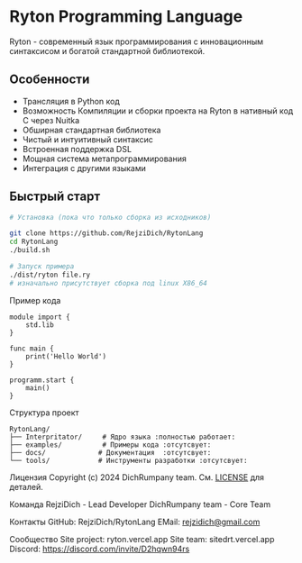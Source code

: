 # Ryton Programming Language

Ryton - современный язык программирования с инновационным синтаксисом и богатой стандартной библиотекой.

## Особенности

- Трансляция в Python код
- Возможность Компиляции и сборки проекта на Ryton в нативный код C через Nuitka
- Обширная стандартная библиотека
- Чистый и интуитивный синтаксис
- Встроенная поддержка DSL
- Мощная система метапрограммирования
- Интеграция с другими языками

## Быстрый старт

```bash
# Установка (пока что только сборка из исходников)

git clone https://github.com/RejziDich/RytonLang
cd RytonLang
./build.sh

# Запуск примера
./dist/ryton file.ry
# изначально присутствует сборка под linux X86_64
```

Пример кода
```
module import {
    std.lib
}

func main {
    print('Hello World')
}

programm.start { 
	main()
}
```

Структура проект
```
RytonLang/
├── Interpritator/     # Ядро языка :полностью работает:
├── examples/          # Примеры кода :отсутсвует:
├── docs/             # Документация  :отсутсвует:
└── tools/            # Инструменты разработки :отсутсвует:
```

Лицензия
Copyright (c) 2024 DichRumpany team. См. [LICENSE](LICENSE) для деталей.

Команда
RejziDich - Lead Developer
DichRumpany team - Core Team

Контакты
GitHub: RejziDich/RytonLang
EMail:  rejzidich@gmail.com

Сообщество
Site project: ryton.vercel.app
Site team:    sitedrt.vercel.app
Discord:      https://discord.com/invite/D2hqwn94rs

